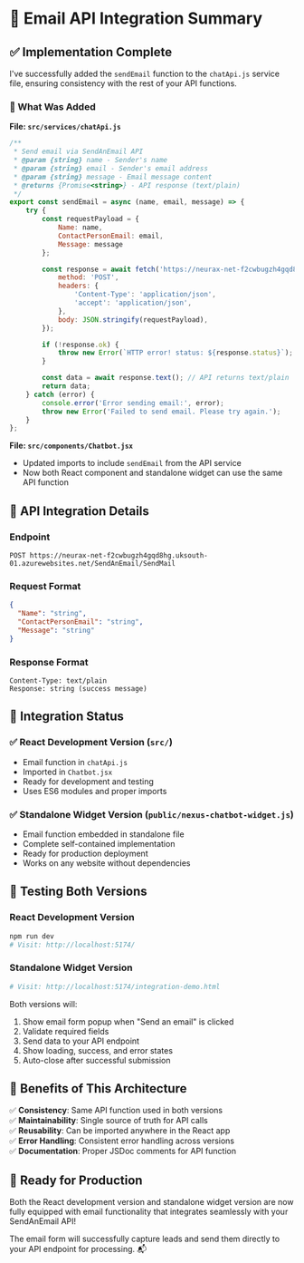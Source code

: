 # 📧 Email API Integration Summary

## ✅ Implementation Complete

I've successfully added the `sendEmail` function to the `chatApi.js` service file, ensuring consistency with the rest of your API functions.

### 🔧 What Was Added

**File: `src/services/chatApi.js`**
```javascript
/**
 * Send email via SendAnEmail API
 * @param {string} name - Sender's name
 * @param {string} email - Sender's email address
 * @param {string} message - Email message content
 * @returns {Promise<string>} - API response (text/plain)
 */
export const sendEmail = async (name, email, message) => {
    try {
        const requestPayload = {
            Name: name,
            ContactPersonEmail: email,
            Message: message
        };

        const response = await fetch('https://neurax-net-f2cwbugzh4gqd8hg.uksouth-01.azurewebsites.net/SendAnEmail/SendMail', {
            method: 'POST',
            headers: {
                'Content-Type': 'application/json',
                'accept': 'application/json',
            },
            body: JSON.stringify(requestPayload),
        });

        if (!response.ok) {
            throw new Error(`HTTP error! status: ${response.status}`);
        }

        const data = await response.text(); // API returns text/plain
        return data;
    } catch (error) {
        console.error('Error sending email:', error);
        throw new Error('Failed to send email. Please try again.');
    }
};
```

**File: `src/components/Chatbot.jsx`**
- Updated imports to include `sendEmail` from the API service
- Now both React component and standalone widget can use the same API function

## 🎯 API Integration Details

### **Endpoint**
```
POST https://neurax-net-f2cwbugzh4gqd8hg.uksouth-01.azurewebsites.net/SendAnEmail/SendMail
```

### **Request Format**
```json
{
  "Name": "string",
  "ContactPersonEmail": "string", 
  "Message": "string"
}
```

### **Response Format**
```
Content-Type: text/plain
Response: string (success message)
```

## 🔄 Integration Status

### ✅ **React Development Version** (`src/`)
- Email function in `chatApi.js`
- Imported in `Chatbot.jsx`
- Ready for development and testing
- Uses ES6 modules and proper imports

### ✅ **Standalone Widget Version** (`public/nexus-chatbot-widget.js`)
- Email function embedded in standalone file
- Complete self-contained implementation
- Ready for production deployment
- Works on any website without dependencies

## 🧪 Testing Both Versions

### **React Development Version**
```bash
npm run dev
# Visit: http://localhost:5174/
```

### **Standalone Widget Version**
```bash
# Visit: http://localhost:5174/integration-demo.html
```

Both versions will:
1. Show email form popup when "Send an email" is clicked
2. Validate required fields
3. Send data to your API endpoint
4. Show loading, success, and error states
5. Auto-close after successful submission

## 🎨 Benefits of This Architecture

✅ **Consistency**: Same API function used in both versions  
✅ **Maintainability**: Single source of truth for API calls  
✅ **Reusability**: Can be imported anywhere in the React app  
✅ **Error Handling**: Consistent error handling across versions  
✅ **Documentation**: Proper JSDoc comments for API function  

## 🚀 Ready for Production

Both the React development version and standalone widget version are now fully equipped with email functionality that integrates seamlessly with your SendAnEmail API!

The email form will successfully capture leads and send them directly to your API endpoint for processing. 📬